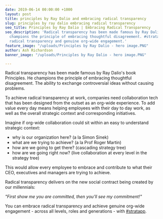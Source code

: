 ```yaml
---
date: 2019-06-14 00:00:00 +1000
layout: post
title: principles by Ray Dalio and embracing radical transparency
slug: principles by ray dalio embracing radical transparency
seo_title: Principles by Ray Dalio | Embracing Radical Transparency
seo_description: 'Radical transparency has been made famous by Ray Dalio''s book Principles.  He
  champions the principle of embracing thoughtful disagreement. #stratapp delivers
  radical transparency and genuine org-wide engagement.'
feature_image: "/uploads/Principles by Ray Dalio - hero image.PNG"
author: Ash Richardson
banner_image: "/uploads/Principles by Ray Dalio - hero image.PNG"

---
```

Radical transparency has been made famous by Ray Dalio's book Principles.  He champions the principle of embracing thoughtful disagreement. The ability to exchange controversial ideas without causing problems.

To achieve radical transparency at work, companies need collaboration tech that has been designed from the outset as an org-wide experience. To add value every day means helping employees with their day to day work, as well as the overall strategic context and corresponding initiatives.

Imagine if org-wide collaboration could sit within an easy to understand strategic context:

* why is our organization here? (a la Simon Sinek)
* what are we trying to achieve? (a la Prof Roger Martin)
* how are we going to get there? (cascading strategy tree)
* how are we going right now? (live collaboration at every level in the strategy tree)

This would allow every employee to embrace and contribute to what their CEO, executives and managers are trying to achieve.

Radical transparency delivers on the new social contract being created by our millennials: 

_"First show me you are committed, then you’ll see my commitment!"_

You can embrace radical transparency and achieve genuine org-wide engagement - across all levels, roles and generations - with [#stratapp](https://stratapp.ai "#stratapp").